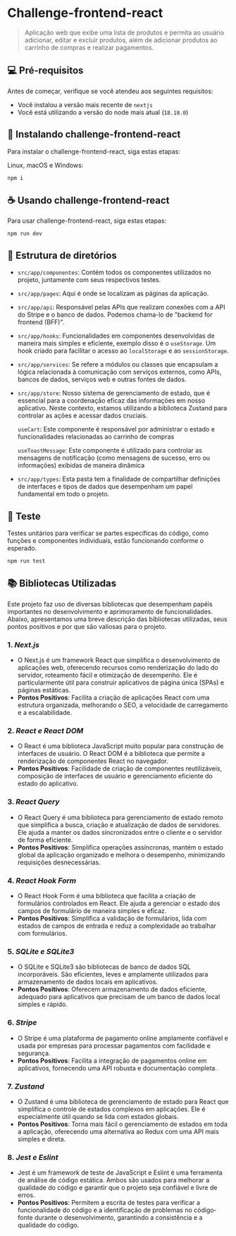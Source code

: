 # Challenge-frontend-react

> Aplicação web que exibe uma lista de produtos e permita ao usuário adicionar, editar e excluir produtos, além de adicionar produtos ao carrinho de compras e realizar pagamentos.

## 💻 Pré-requisitos

Antes de começar, verifique se você atendeu aos seguintes requisitos:

- Você instalou a versão mais recente de `nextjs`
- Você está utilizando a versão do node mais atual (`18.18.0`)

## 🚀 Instalando challenge-frontend-react

Para instalar o challenge-frontend-react, siga estas etapas:

Linux, macOS e Windows:

```
npm i
```

## ☕ Usando challenge-frontend-react

Para usar challenge-frontend-react, siga estas etapas:

```
npm run dev
```

## 💬 Estrutura de diretórios

- `src/app/componentes`: Contém todos os componentes utilizados no projeto, juntamente com seus respectivos testes.
- `src/app/pages`: Aqui é onde se localizam as páginas da aplicação.
- `src/app/api`: Responsável pelas APIs que realizam conexões com a API do Stripe e o banco de dados. Podemos chama-lo de "backend for frontend (BFF)".
- `src/app/hooks`: Funcionalidades em componentes desenvolvidas de maneira mais simples e eficiente, exemplo disso é o `useStorage`. Um hook criado para facilitar o acesso ao `localStorage` e ao `sessionStorage`.
- `src/app/services`: Se refere a módulos ou classes que encapsulam a lógica relacionada à comunicação com serviços externos, como APIs, bancos de dados, serviços web e outras fontes de dados.
- `src/app/store`: Nosso sistema de gerenciamento de estado, que é essencial para a coordenação eficaz das informações em nosso aplicativo. Neste contexto, estamos utilizando a biblioteca Zustand para controlar as ações e acessar dados cruciais.

  `useCart`: Este componente é responsável por administrar o estado e funcionalidades relacionadas ao carrinho de compras

  `useToastMessage`: Este componente é utilizado para controlar as mensagens de notificação (como mensagens de sucesso, erro ou informações) exibidas de maneira dinâmica

- `src/app/types`: Esta pasta tem a finalidade de compartilhar definições de interfaces e tipos de dados que desempenham um papel fundamental em todo o projeto.

## 👀 Teste

Testes unitários para verificar se partes específicas do código, como funções e componentes individuais, estão funcionando conforme o esperado.

```
npm run test
```

## 📚 Bibliotecas Utilizadas

Este projeto faz uso de diversas bibliotecas que desempenham papéis importantes no desenvolvimento e aprimoramento de funcionalidades. Abaixo, apresentamos uma breve descrição das bibliotecas utilizadas, seus pontos positivos e por que são valiosas para o projeto.

### 1. _Next.js_

- O Next.js é um framework React que simplifica o desenvolvimento de aplicações web, oferecendo recursos como renderização do lado do servidor, roteamento fácil e otimização de desempenho. Ele é particularmente útil para construir aplicativos de página única (SPAs) e páginas estáticas.
- **Pontos Positivos**: Facilita a criação de aplicações React com uma estrutura organizada, melhorando o SEO, a velocidade de carregamento e a escalabilidade.

### 2. _React e React DOM_

- O React é uma biblioteca JavaScript muito popular para construção de interfaces de usuário. O React DOM é a biblioteca que permite a renderização de componentes React no navegador.
- **Pontos Positivos**: Facilidade de criação de componentes reutilizáveis, composição de interfaces de usuário e gerenciamento eficiente do estado do aplicativo.

### 3. _React Query_

- O React Query é uma biblioteca para gerenciamento de estado remoto que simplifica a busca, criação e atualização de dados de servidores. Ele ajuda a manter os dados sincronizados entre o cliente e o servidor de forma eficiente.
- **Pontos Positivos**: Simplifica operações assíncronas, mantém o estado global da aplicação organizado e melhora o desempenho, minimizando requisições desnecessárias.

### 4. _React Hook Form_

- O React Hook Form é uma biblioteca que facilita a criação de formulários controlados em React. Ele ajuda a gerenciar o estado dos campos de formulário de maneira simples e eficaz.
- **Pontos Positivos**: Simplifica a validação de formulários, lida com estados de campos de entrada e reduz a complexidade ao trabalhar com formulários.

### 5. _SQLite e SQLite3_

- O SQLite e SQLite3 são bibliotecas de banco de dados SQL incorporáveis. São eficientes, leves e amplamente utilizados para armazenamento de dados locais em aplicativos.
- **Pontos Positivos**: Oferecem armazenamento de dados eficiente, adequado para aplicativos que precisam de um banco de dados local simples e rápido.

### 6. _Stripe_

- O Stripe é uma plataforma de pagamento online amplamente confiável e usada por empresas para processar pagamentos com facilidade e segurança.
- **Pontos Positivos**: Facilita a integração de pagamentos online em aplicativos, fornecendo uma API robusta e documentação completa.

### 7. _Zustand_

- O Zustand é uma biblioteca de gerenciamento de estado para React que simplifica o controle de estados complexos em aplicações. Ele é especialmente útil quando se lida com estados globais.
- **Pontos Positivos**: Torna mais fácil o gerenciamento de estados em toda a aplicação, oferecendo uma alternativa ao Redux com uma API mais simples e direta.

### 8. _Jest e Eslint_

- Jest é um framework de teste de JavaScript e Eslint é uma ferramenta de análise de código estática. Ambos são usados para melhorar a qualidade do código e garantir que o projeto seja confiável e livre de erros.
- **Pontos Positivos**: Permitem a escrita de testes para verificar a funcionalidade do código e a identificação de problemas no código-fonte durante o desenvolvimento, garantindo a consistência e a qualidade do código.
